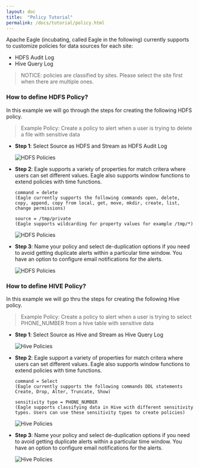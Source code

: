 ```yaml
---
layout: doc
title:  "Policy Tutorial" 
permalink: /docs/tutorial/policy.html
---
```


Apache Eagle (incubating, called Eagle in the following) currently supports to customize policies for data sources for each site:

* HDFS Audit Log
* Hive Query Log

> NOTICE: policies are classified by sites. Please select the site first when there are multiple ones.

### How to define HDFS Policy?
In this example we will go through the steps for creating the following HDFS policy.

> Example Policy: Create a policy to alert when a user is trying to delete a file with sensitive data

* **Step 1**: Select Source as HDFS and Stream as HDFS Audit Log

	![HDFS Policies](/images/docs/hdfs-policy1.png)

* **Step 2**: Eagle supports a variety of properties for match critera where users can set different values. Eagle also supports window functions to extend policies with time functions.

	  command = delete 
	  (Eagle currently supports the following commands open, delete, copy, append, copy from local, get, move, mkdir, create, list, change permissions)
		
	  source = /tmp/private 
	  (Eagle supports wildcarding for property values for example /tmp/*)

	![HDFS Policies](/images/docs/hdfs-policy2.png)

* **Step 3**: Name your policy and select de-duplication options if you need to avoid getting duplicate alerts within a particular time window. You have an option to configure email notifications for the alerts.

	![HDFS Policies](/images/docs/hdfs-policy3.png)


### How to define HIVE Policy?
In this example we will go thru the steps for creating the following Hive policy.

> Example Policy: Create a policy to alert when a user is trying to select PHONE_NUMBER from a hive table with sensitive data

* **Step 1**:  Select Source as Hive and Stream as Hive Query Log

	![Hive Policies](/images/docs/hive-policy1.png)

* **Step 2**: Eagle support a variety of properties for match critera where users can set different values. Eagle also supports window functions to extend policies with time functions.

	  command = Select 
	  (Eagle currently supports the following commands DDL statements Create, Drop, Alter, Truncate, Show)
		
	  sensitivity type = PHONE_NUMBER
      (Eagle supports classifying data in Hive with different sensitivity types. Users can use these sensitivity types to create policies)

	![Hive Policies](/images/docs/hive-policy2.png)

* **Step 3**: Name your policy and select de-duplication options if you need to avoid getting duplicate alerts within a particular time window. You have an option to configure email notifications for the alerts.

	![Hive Policies](/images/docs/hive-policy3.png)

